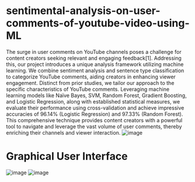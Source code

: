 # sentimental-analysis-on-user-comments-of-youtube-video-using-ML
The surge in user comments on YouTube channels poses a challenge for content creators seeking relevant and engaging feedback[1]. Addressing this, our project introduces a unique analysis framework utilizing machine learning. We combine sentiment analysis and sentence type classification to categorize YouTube comments, aiding creators in enhancing viewer engagement. Distinct from prior studies, we tailor our approach to the specific characteristics of YouTube comments. Leveraging machine learning models like Naïve Bayes, SVM, Random Forest, Gradient Boosting, and Logistic Regression, along with established statistical measures, we evaluate their performance using cross-validation and achieve impressive accuracies of 96.14% (Logistic Regression) and 97.33% (Random Forest). This comprehensive technique provides content creators with a powerful tool to navigate and leverage the vast volume of user comments, thereby enriching their channels and viewer interaction.
![image](https://github.com/Shivaalle/sentimental-analysis-on-user-comments-of-youtube-video-using-ML/assets/95443489/1ce10ce5-569b-4861-864a-5c0b9d02d620)
# Graphical User Interface
![image](https://github.com/Shivaalle/sentimental-analysis-on-user-comments-of-youtube-video-using-ML/assets/95443489/53460606-8b7c-474a-99d3-b073e6a0de41)
![image](https://github.com/Shivaalle/sentimental-analysis-on-user-comments-of-youtube-video-using-ML/assets/95443489/5a5c0f62-a93d-418a-b63c-facff37e7fa9)
